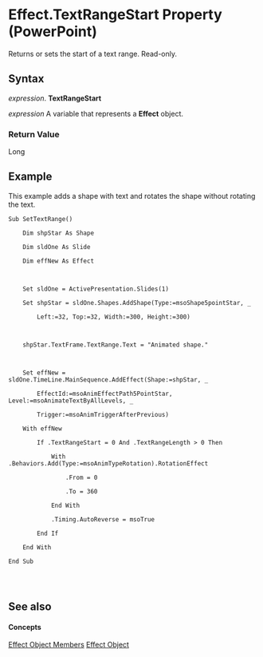 
# Effect.TextRangeStart Property (PowerPoint)

Returns or sets the start of a text range. Read-only.


## Syntax

 _expression_. **TextRangeStart**

 _expression_ A variable that represents a **Effect** object.


### Return Value

Long


## Example

This example adds a shape with text and rotates the shape without rotating the text.


```
Sub SetTextRange()

    Dim shpStar As Shape

    Dim sldOne As Slide

    Dim effNew As Effect



    Set sldOne = ActivePresentation.Slides(1)

    Set shpStar = sldOne.Shapes.AddShape(Type:=msoShape5pointStar, _

        Left:=32, Top:=32, Width:=300, Height:=300)



    shpStar.TextFrame.TextRange.Text = "Animated shape."



    Set effNew = sldOne.TimeLine.MainSequence.AddEffect(Shape:=shpStar, _

        EffectId:=msoAnimEffectPath5PointStar, Level:=msoAnimateTextByAllLevels, _

        Trigger:=msoAnimTriggerAfterPrevious)

    With effNew

        If .TextRangeStart = 0 And .TextRangeLength > 0 Then

            With .Behaviors.Add(Type:=msoAnimTypeRotation).RotationEffect

                .From = 0

                .To = 360

            End With

            .Timing.AutoReverse = msoTrue

        End If

    End With

End Sub




```


## See also


#### Concepts


[Effect Object Members](a110a644-1a87-b67c-b453-13c9d53004b7.md)
[Effect Object](359ac3da-86cd-8003-d691-349d20fd1777.md)
